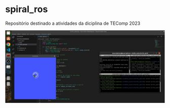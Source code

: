 # spiral_ros
Repositório destinado a atividades da diciplina de TEComp 2023

<img src="/img/turtle_spiral_img.jpeg">
